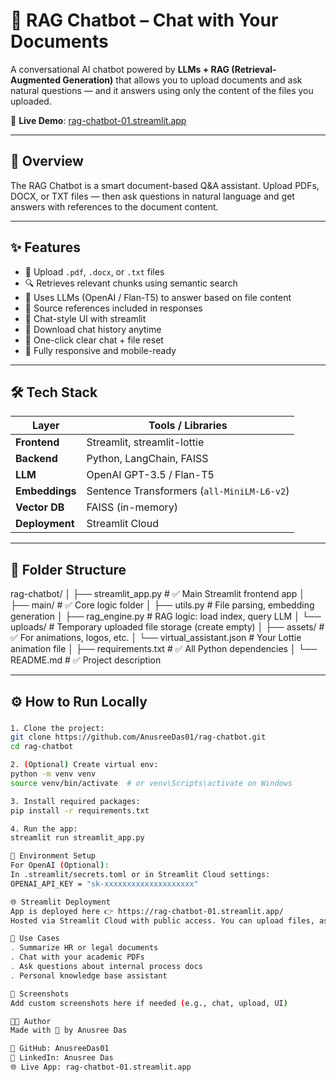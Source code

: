 # 🤖 RAG Chatbot – Chat with Your Documents

A conversational AI chatbot powered by **LLMs + RAG (Retrieval-Augmented Generation)** that allows you to upload documents and ask natural questions — and it answers using only the content of the files you uploaded.

🚀 **Live Demo**: [rag-chatbot-01.streamlit.app](https://rag-chatbot-01.streamlit.app/)

---

## 📌 Overview

The RAG Chatbot is a smart document-based Q&A assistant. Upload PDFs, DOCX, or TXT files — then ask questions in natural language and get answers with references to the document content.

---

## ✨ Features

- 📁 Upload `.pdf`, `.docx`, or `.txt` files
- 🔍 Retrieves relevant chunks using semantic search
- 🧠 Uses LLMs (OpenAI / Flan-T5) to answer based on file content
- 📎 Source references included in responses
- 💬 Chat-style UI with streamlit
- 💾 Download chat history anytime
- 🧹 One-click clear chat + file reset
- 📱 Fully responsive and mobile-ready

---

## 🛠️ Tech Stack

| Layer        | Tools / Libraries |
|--------------|-------------------|
| **Frontend** | Streamlit, streamlit-lottie |
| **Backend**  | Python, LangChain, FAISS |
| **LLM**      | OpenAI GPT-3.5 / Flan-T5 |
| **Embeddings** | Sentence Transformers (`all-MiniLM-L6-v2`) |
| **Vector DB** | FAISS (in-memory) |
| **Deployment** | Streamlit Cloud |

---

## 📂 Folder Structure

rag-chatbot/
│
├── streamlit_app.py            # ✅ Main Streamlit frontend app
│
├── main/                       # ✅ Core logic folder
│   ├── utils.py                # File parsing, embedding generation
│   ├── rag_engine.py           # RAG logic: load index, query LLM
│   └── uploads/                # Temporary uploaded file storage (create empty)
│
├── assets/                     # ✅ For animations, logos, etc.
│   └── virtual_assistant.json  # Your Lottie animation file
│
├── requirements.txt            # ✅ All Python dependencies
│
└── README.md                   # ✅ Project description



---

## ⚙️ How to Run Locally

### 

```bash
1. Clone the project:
git clone https://github.com/AnusreeDas01/rag-chatbot.git
cd rag-chatbot

2. (Optional) Create virtual env:
python -m venv venv
source venv/bin/activate  # or venv\Scripts\activate on Windows

3. Install required packages:
pip install -r requirements.txt

4. Run the app:
streamlit run streamlit_app.py

🔐 Environment Setup
For OpenAI (Optional):
In .streamlit/secrets.toml or in Streamlit Cloud settings:
OPENAI_API_KEY = "sk-xxxxxxxxxxxxxxxxxxxx"

🌐 Streamlit Deployment
App is deployed here 👉 https://rag-chatbot-01.streamlit.app/
Hosted via Streamlit Cloud with public access. You can upload files, ask questions, download history, and reset everything cleanly.

🧠 Use Cases
. Summarize HR or legal documents
. Chat with your academic PDFs
. Ask questions about internal process docs
. Personal knowledge base assistant

📸 Screenshots
Add custom screenshots here if needed (e.g., chat, upload, UI)

👩‍💻 Author
Made with 💜 by Anusree Das

🔗 GitHub: AnusreeDas01
💼 LinkedIn: Anusree Das
🌐 Live App: rag-chatbot-01.streamlit.app

